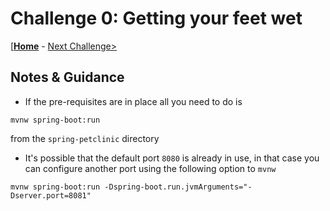 
# Challenge 0: Getting your feet wet

[**[Home](../README.md)** - [Next Challenge>](./solution-01.md)

## Notes & Guidance

- If the pre-requisites are in place all you need to do is 
```shell
mvnw spring-boot:run
```
from the `spring-petclinic` directory
- It's possible that the default port `8080` is already in use, in that case you can configure another port using the following option to `mvnw`
```shell
mvnw spring-boot:run -Dspring-boot.run.jvmArguments="-Dserver.port=8081"
```


